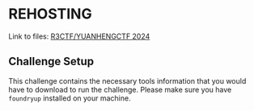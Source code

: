 # REHOSTING

Link to files: [R3CTF/YUANHENGCTF 2024](https://github.com/r3kapig/r3ctf-2024/tree/master/Blockchain/DAO)

## Challenge Setup
This challenge contains the necessary tools information that you would have to download to run the challenge. Please make sure you have `foundryup` installed on your machine.
